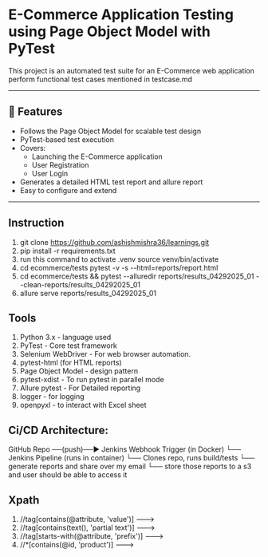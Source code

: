 # E-Commerce Application Testing using Page Object Model with PyTest

This project is an automated test suite for an E-Commerce web application perform functional test cases mentioned in testcase.md


---

## 📌 Features

- Follows the Page Object Model for scalable test design
- PyTest-based test execution
- Covers:
  - Launching the E-Commerce application
  - User Registration
  - User Login
- Generates a detailed HTML test report and allure report
- Easy to configure and extend

---

## Instruction
1. git clone https://github.com/ashishmishra36/learnings.git
2. pip install -r requirements.txt
3. run this command to activate .venv source venv/bin/activate
3. cd ecommerce/tests pytest -v -s --html=reports/report.html
4. cd ecommerce/tests && pytest --alluredir reports/results_04292025_01 --clean-reports/results_04292025_01
5. allure serve reports/results_04292025_01


## Tools
1. Python 3.x - language used
2. PyTest - Core test framework
3. Selenium WebDriver - For web browser automation.
4. pytest-html (for HTML reports) 
5. Page Object Model - design pattern
6. pytest-xdist - To run pytest in parallel mode
7. Allure pytest - For Detailed reporting
8. logger - for logging 
9. openpyxl - to interact with Excel sheet 


## Ci/CD Architecture:
GitHub Repo  ──(push)──► Jenkins Webhook Trigger (in Docker)
                        └── Jenkins Pipeline (runs in container)
                                  └── Clones repo, runs build/tests
                                         └── generate reports and share over my email
                                                └── store those reports to a s3 and user should be able to access it



## Xpath 
1. //tag[contains(@attribute, 'value')]      ---> 
2. //tag[contains(text(), 'partial text')]   --->
3. //tag[starts-with(@attribute, 'prefix')]  --->
4. //*[contains(@id, 'product')]             --->